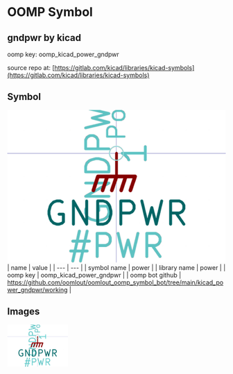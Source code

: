# OOMP Symbol  
## gndpwr  by kicad  
  
oomp key: oomp_kicad_power_gndpwr  
  
source repo at: [https://gitlab.com/kicad/libraries/kicad-symbols](https://gitlab.com/kicad/libraries/kicad-symbols)  
## Symbol  
  
[![working.png](working_600.png)](working.png)  
| name | value | 
| --- | --- | 
| symbol name | power | 
| library name | power | 
| oomp key | oomp_kicad_power_gndpwr | 
| oomp bot github | https://github.com/oomlout/oomlout_oomp_symbol_bot/tree/main/kicad_power_gndpwr/working | 
## Images  
  
[![working.png](working_140.png)](working.png)  
